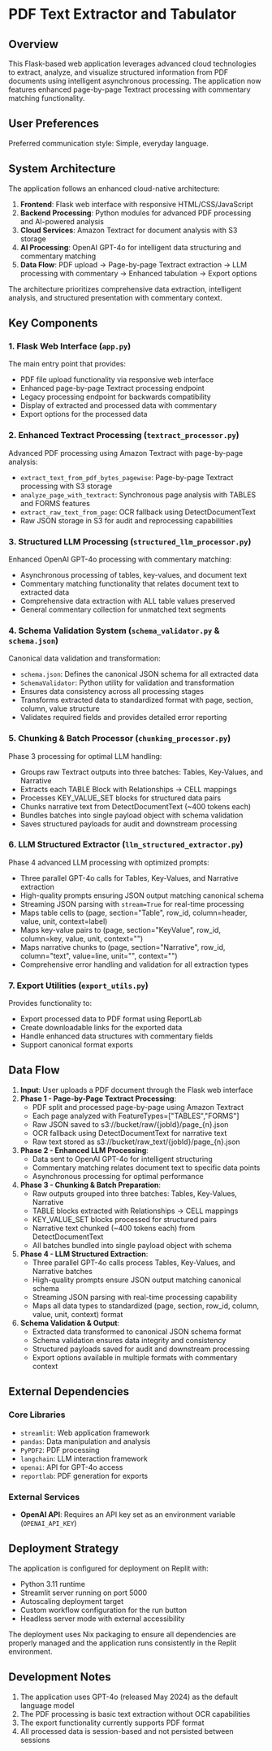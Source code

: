 # PDF Text Extractor and Tabulator

## Overview

This Flask-based web application leverages advanced cloud technologies to extract, analyze, and visualize structured information from PDF documents using intelligent asynchronous processing. The application now features enhanced page-by-page Textract processing with commentary matching functionality.

## User Preferences

Preferred communication style: Simple, everyday language.

## System Architecture

The application follows an enhanced cloud-native architecture:

1. **Frontend**: Flask web interface with responsive HTML/CSS/JavaScript
2. **Backend Processing**: Python modules for advanced PDF processing and AI-powered analysis
3. **Cloud Services**: Amazon Textract for document analysis with S3 storage
4. **AI Processing**: OpenAI GPT-4o for intelligent data structuring and commentary matching
5. **Data Flow**: PDF upload → Page-by-page Textract extraction → LLM processing with commentary → Enhanced tabulation → Export options

The architecture prioritizes comprehensive data extraction, intelligent analysis, and structured presentation with commentary context.

## Key Components

### 1. Flask Web Interface (`app.py`)
The main entry point that provides:
- PDF file upload functionality via responsive web interface
- Enhanced page-by-page Textract processing endpoint
- Legacy processing endpoint for backwards compatibility
- Display of extracted and processed data with commentary
- Export options for the processed data

### 2. Enhanced Textract Processing (`textract_processor.py`)
Advanced PDF processing using Amazon Textract with page-by-page analysis:
- `extract_text_from_pdf_bytes_pagewise`: Page-by-page Textract processing with S3 storage
- `analyze_page_with_textract`: Synchronous page analysis with TABLES and FORMS features
- `extract_raw_text_from_page`: OCR fallback using DetectDocumentText
- Raw JSON storage in S3 for audit and reprocessing capabilities

### 3. Structured LLM Processing (`structured_llm_processor.py`)
Enhanced OpenAI GPT-4o processing with commentary matching:
- Asynchronous processing of tables, key-values, and document text
- Commentary matching functionality that relates document text to extracted data
- Comprehensive data extraction with ALL table values preserved
- General commentary collection for unmatched text segments

### 4. Schema Validation System (`schema_validator.py` & `schema.json`)
Canonical data validation and transformation:
- `schema.json`: Defines the canonical JSON schema for all extracted data
- `SchemaValidator`: Python utility for validation and transformation
- Ensures data consistency across all processing stages
- Transforms extracted data to standardized format with page, section, column, value structure
- Validates required fields and provides detailed error reporting

### 5. Chunking & Batch Processor (`chunking_processor.py`)
Phase 3 processing for optimal LLM handling:
- Groups raw Textract outputs into three batches: Tables, Key-Values, and Narrative
- Extracts each TABLE Block with Relationships → CELL mappings
- Processes KEY_VALUE_SET blocks for structured data pairs
- Chunks narrative text from DetectDocumentText (~400 tokens each)
- Bundles batches into single payload object with schema validation
- Saves structured payloads for audit and downstream processing

### 6. LLM Structured Extractor (`llm_structured_extractor.py`)
Phase 4 advanced LLM processing with optimized prompts:
- Three parallel GPT-4o calls for Tables, Key-Values, and Narrative extraction
- High-quality prompts ensuring JSON output matching canonical schema
- Streaming JSON parsing with `stream=True` for real-time processing
- Maps table cells to (page, section="Table", row_id, column=header, value, unit, context=label)
- Maps key-value pairs to (page, section="KeyValue", row_id, column=key, value, unit, context="")
- Maps narrative chunks to (page, section="Narrative", row_id, column="text", value=line, unit="", context="")
- Comprehensive error handling and validation for all extraction types

### 7. Export Utilities (`export_utils.py`)
Provides functionality to:
- Export processed data to PDF format using ReportLab
- Create downloadable links for the exported data
- Handle enhanced data structures with commentary fields
- Support canonical format exports

## Data Flow

1. **Input**: User uploads a PDF document through the Flask web interface
2. **Phase 1 - Page-by-Page Textract Processing**:
   - PDF split and processed page-by-page using Amazon Textract
   - Each page analyzed with FeatureTypes=["TABLES","FORMS"] 
   - Raw JSON saved to s3://bucket/raw/{jobId}/page_{n}.json
   - OCR fallback using DetectDocumentText for narrative text
   - Raw text stored as s3://bucket/raw_text/{jobId}/page_{n}.json
3. **Phase 2 - Enhanced LLM Processing**:
   - Data sent to OpenAI GPT-4o for intelligent structuring
   - Commentary matching relates document text to specific data points
   - Asynchronous processing for optimal performance
4. **Phase 3 - Chunking & Batch Preparation**:
   - Raw outputs grouped into three batches: Tables, Key-Values, Narrative
   - TABLE blocks extracted with Relationships → CELL mappings
   - KEY_VALUE_SET blocks processed for structured pairs
   - Narrative text chunked (~400 tokens each) from DetectDocumentText
   - All batches bundled into single payload object with schema
5. **Phase 4 - LLM Structured Extraction**:
   - Three parallel GPT-4o calls process Tables, Key-Values, and Narrative batches
   - High-quality prompts ensure JSON output matching canonical schema
   - Streaming JSON parsing with real-time processing capability
   - Maps all data types to standardized (page, section, row_id, column, value, unit, context) format
6. **Schema Validation & Output**:
   - Extracted data transformed to canonical JSON schema format
   - Schema validation ensures data integrity and consistency
   - Structured payloads saved for audit and downstream processing
   - Export options available in multiple formats with commentary context

## External Dependencies

### Core Libraries
- `streamlit`: Web application framework
- `pandas`: Data manipulation and analysis
- `PyPDF2`: PDF processing
- `langchain`: LLM interaction framework
- `openai`: API for GPT-4o access
- `reportlab`: PDF generation for exports

### External Services
- **OpenAI API**: Requires an API key set as an environment variable (`OPENAI_API_KEY`)

## Deployment Strategy

The application is configured for deployment on Replit with:
- Python 3.11 runtime
- Streamlit server running on port 5000
- Autoscaling deployment target
- Custom workflow configuration for the run button
- Headless server mode with external accessibility

The deployment uses Nix packaging to ensure all dependencies are properly managed and the application runs consistently in the Replit environment.

## Development Notes

1. The application uses GPT-4o (released May 2024) as the default language model
2. The PDF processing is basic text extraction without OCR capabilities
3. The export functionality currently supports PDF format
4. All processed data is session-based and not persisted between sessions